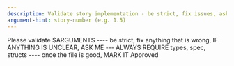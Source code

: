 ```yaml
---
description: Validate story implementation - be strict, fix issues, ask for clarification when unclear, mark as Approved when ready
argument-hint: story-number (e.g. 1.5)
---
```


Please validate $ARGUMENTS ---- be strict, fix anything that is wrong, IF ANYTHING IS UNCLEAR, ASK ME --- ALWAYS REQUIRE types, spec, structs  ---- once the file is good, MARK IT Approved